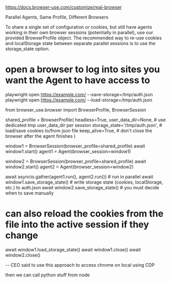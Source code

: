 # 

https://docs.browser-use.com/customize/real-browser

Parallel Agents, Same Profile, Different Browsers

To share a single set of configuration or cookies, but still have agents working in their own browser sessions (potentially in parallel), use our provided BrowserProfile object.
The recommended way to re-use cookies and localStorage state between separate parallel sessions is to use the storage_state option.

# open a browser to log into sites you want the Agent to have access to
playwright open https://example.com/ --save-storage=/tmp/auth.json
playwright open https://example.com/ --load-storage=/tmp/auth.json

from browser_use.browser import BrowserProfile, BrowserSession

shared_profile = BrowserProfile(
    headless=True,
    user_data_dir=None,               # use dedicated tmp user_data_dir per session
    storage_state='/tmp/auth.json',   # load/save cookies to/from json file
    keep_alive=True,                  # don't close the browser after the agent finishes
)

window1 = BrowserSession(browser_profile=shared_profile)
await window1.start()
agent1 = Agent(browser_session=window1)

window2 = BrowserSession(browser_profile=shared_profile)
await window2.start()
agent2 = Agent(browser_session=window2)

await asyncio.gather(agent1.run(), agent2.run())  # run in parallel
await window1.save_storage_state()  # write storage state (cookies, localStorage, etc.) to auth.json
await window2.save_storage_state()  # you must decide when to save manually

# can also reload the cookies from the file into the active session if they change
await window1.load_storage_state()
await window1.close()
await window2.close()

-- CEO said to use this approach to access chrome on local using CDP

then we can call python stuff from node
